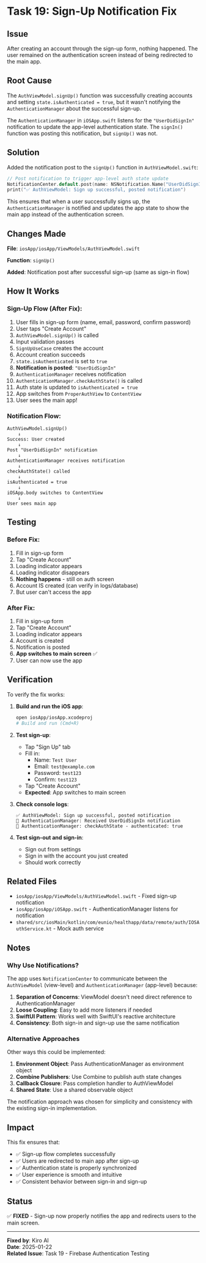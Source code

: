 # Task 19: Sign-Up Notification Fix

## Issue
After creating an account through the sign-up form, nothing happened. The user remained on the authentication screen instead of being redirected to the main app.

## Root Cause
The `AuthViewModel.signUp()` function was successfully creating accounts and setting `state.isAuthenticated = true`, but it wasn't notifying the `AuthenticationManager` about the successful sign-up.

The `AuthenticationManager` in `iOSApp.swift` listens for the `"UserDidSignIn"` notification to update the app-level authentication state. The `signIn()` function was posting this notification, but `signUp()` was not.

## Solution

Added the notification post to the `signUp()` function in `AuthViewModel.swift`:

```swift
// Post notification to trigger app-level auth state update
NotificationCenter.default.post(name: NSNotification.Name("UserDidSignIn"), object: nil)
print("✅ AuthViewModel: Sign up successful, posted notification")
```

This ensures that when a user successfully signs up, the `AuthenticationManager` is notified and updates the app state to show the main app instead of the authentication screen.

## Changes Made

**File**: `iosApp/iosApp/ViewModels/AuthViewModel.swift`

**Function**: `signUp()`

**Added**: Notification post after successful sign-up (same as sign-in flow)

## How It Works

### Sign-Up Flow (After Fix):

1. User fills in sign-up form (name, email, password, confirm password)
2. User taps "Create Account"
3. `AuthViewModel.signUp()` is called
4. Input validation passes
5. `SignUpUseCase` creates the account
6. Account creation succeeds
7. `state.isAuthenticated` is set to `true`
8. **Notification is posted**: `"UserDidSignIn"`
9. `AuthenticationManager` receives notification
10. `AuthenticationManager.checkAuthState()` is called
11. Auth state is updated to `isAuthenticated = true`
12. App switches from `ProperAuthView` to `ContentView`
13. User sees the main app!

### Notification Flow:

```
AuthViewModel.signUp()
    ↓
Success: User created
    ↓
Post "UserDidSignIn" notification
    ↓
AuthenticationManager receives notification
    ↓
checkAuthState() called
    ↓
isAuthenticated = true
    ↓
iOSApp.body switches to ContentView
    ↓
User sees main app
```

## Testing

### Before Fix:
1. Fill in sign-up form
2. Tap "Create Account"
3. Loading indicator appears
4. Loading indicator disappears
5. **Nothing happens** - still on auth screen
6. Account IS created (can verify in logs/database)
7. But user can't access the app

### After Fix:
1. Fill in sign-up form
2. Tap "Create Account"
3. Loading indicator appears
4. Account is created
5. Notification is posted
6. **App switches to main screen** ✅
7. User can now use the app

## Verification

To verify the fix works:

1. **Build and run the iOS app**:
   ```bash
   open iosApp/iosApp.xcodeproj
   # Build and run (Cmd+R)
   ```

2. **Test sign-up**:
   - Tap "Sign Up" tab
   - Fill in:
     - Name: `Test User`
     - Email: `test@example.com`
     - Password: `test123`
     - Confirm: `test123`
   - Tap "Create Account"
   - **Expected**: App switches to main screen

3. **Check console logs**:
   ```
   ✅ AuthViewModel: Sign up successful, posted notification
   🔐 AuthenticationManager: Received UserDidSignIn notification
   🔐 AuthenticationManager: checkAuthState - authenticated: true
   ```

4. **Test sign-out and sign-in**:
   - Sign out from settings
   - Sign in with the account you just created
   - Should work correctly

## Related Files

- `iosApp/iosApp/ViewModels/AuthViewModel.swift` - Fixed sign-up notification
- `iosApp/iosApp/iOSApp.swift` - AuthenticationManager listens for notification
- `shared/src/iosMain/kotlin/com/eunio/healthapp/data/remote/auth/IOSAuthService.kt` - Mock auth service

## Notes

### Why Use Notifications?

The app uses `NotificationCenter` to communicate between the `AuthViewModel` (view-level) and `AuthenticationManager` (app-level) because:

1. **Separation of Concerns**: ViewModel doesn't need direct reference to AuthenticationManager
2. **Loose Coupling**: Easy to add more listeners if needed
3. **SwiftUI Pattern**: Works well with SwiftUI's reactive architecture
4. **Consistency**: Both sign-in and sign-up use the same notification

### Alternative Approaches

Other ways this could be implemented:

1. **Environment Object**: Pass AuthenticationManager as environment object
2. **Combine Publishers**: Use Combine to publish auth state changes
3. **Callback Closure**: Pass completion handler to AuthViewModel
4. **Shared State**: Use a shared observable object

The notification approach was chosen for simplicity and consistency with the existing sign-in implementation.

## Impact

This fix ensures that:
- ✅ Sign-up flow completes successfully
- ✅ Users are redirected to main app after sign-up
- ✅ Authentication state is properly synchronized
- ✅ User experience is smooth and intuitive
- ✅ Consistent behavior between sign-in and sign-up

## Status

✅ **FIXED** - Sign-up now properly notifies the app and redirects users to the main screen.

---

**Fixed by**: Kiro AI  
**Date**: 2025-01-22  
**Related Issue**: Task 19 - Firebase Authentication Testing
